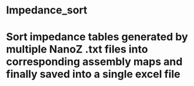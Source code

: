 # Impedance_sort
# Sort impedance tables generated by multiple NanoZ .txt files into corresponding assembly maps and finally saved into a single excel file
